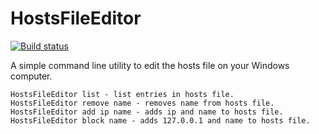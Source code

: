 # HostsFileEditor

[![Build status](https://ci.appveyor.com/api/projects/status/wnsp53y7o75k27ls?svg=true)](https://ci.appveyor.com/project/JohanLindvall/hostsfileeditor)

A simple command line utility to edit the hosts file on your Windows computer.

~~~~
HostsFileEditor list - list entries in hosts file.
HostsFileEditor remove name - removes name from hosts file.
HostsFileEditor add ip name - adds ip and name to hosts file.
HostsFileEditor block name - adds 127.0.0.1 and name to hosts file.
~~~~
